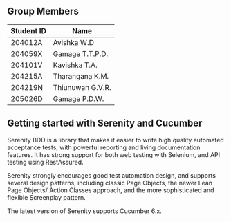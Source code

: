 ## Group Members

| Student ID  | Name                        |
|-------------|-----------------------------|
| 204012A     | Avishka W.D                  |
| 204059X     | Gamage T.T.P.D.              |
| 204101V     | Kavishka T.A.                |
| 204215A     | Tharangana K.M.              |
| 204219N     | Thiunuwan G.V.R.             |
| 205026D     | Gamage P.D.W.                |


## Getting started with Serenity and Cucumber

Serenity BDD is a library that makes it easier to write high quality automated acceptance tests, with powerful reporting and living documentation features. It has strong support for both web testing with Selenium, and API testing using RestAssured.

Serenity strongly encourages good test automation design, and supports several design patterns, including classic Page Objects, the newer Lean Page Objects/ Action Classes approach, and the more sophisticated and flexible Screenplay pattern.

The latest version of Serenity supports Cucumber 6.x.



